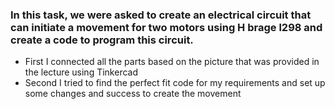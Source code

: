 ### In this task, we were asked to create an electrical circuit that can initiate a movement for two motors using H brage l298 and create a code to program this circuit.
- First I connected all the parts based on the picture that was provided in the lecture using Tinkercad 
- Second I tried to find the perfect fit code for my requirements and set up some changes and success to create the movement 
